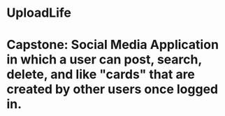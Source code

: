 # UploadLife
# Capstone: Social Media Application in which a user can post, search, delete, and like "cards" that are created by other users once logged in.
